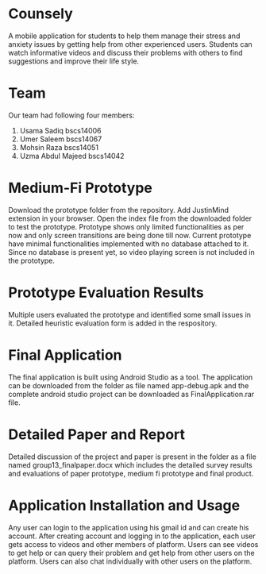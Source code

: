 # Counsely
A mobile application for students to help them manage their stress and anxiety issues by getting help from other experienced users. Students can watch informative videos and discuss their problems with others to find suggestions and improve their life style.

# Team
Our team had following four members:
1. Usama Sadiq bscs14006
2. Umer Saleem bscs14067
3. Mohsin Raza bscs14051
4. Uzma Abdul Majeed bscs14042


# Medium-Fi Prototype
Download the prototype folder from the repository.
Add JustinMind extension in your browser.
Open the index file from the downloaded folder to test the prototype.
Prototype shows only limited functionalities as per now and only screen transitions are being done till now.
Current prototype have minimal functionalities implemented with no database attached to it. 
Since no database is present yet, so video playing screen is not included in the prototype.

# Prototype Evaluation Results
Multiple users evaluated the prototype and identified some small issues in it. Detailed heuristic evaluation form is added in the respository.

# Final Application
The final application is built using Android Studio as a tool. The application can be downloaded from the folder as file named app-debug.apk and the complete android studio project can be downloaded as FinalApplication.rar file.


# Detailed Paper and Report
Detailed discussion of the project and paper is present in the folder as a file named group13_finalpaper.docx which includes the detailed survey results and evaluations of paper prototype, medium fi prototype and final product. 

# Application Installation and Usage
Any user can login to the application using his gmail id and can create his account. After creating account and logging in to the application, each user gets access to videos and other members of platform. Users can see videos to get help or can query their problem and get help from other users on the platform. Users can also chat individually with other users on the platform.
